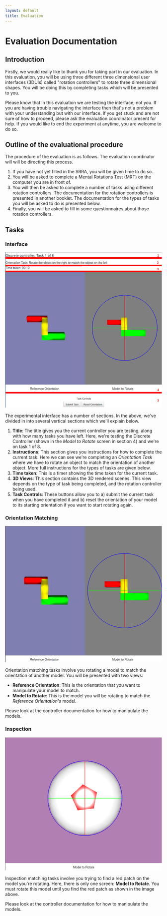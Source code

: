 ```yaml
---
layout: default
title: Evaluation
---
```


# Evaluation Documentation

## Introduction

Firstly, we would really like to thank you for taking part in our evaluation. In this evaluation, you will be using three different three dimensional user interfaces (3DUIs) called "rotation controllers" to rotate three dimensional shapes. You will be doing this by completing tasks which will be presented to you.

Please know that in this evaluation we are testing the interface, not you. If you are having trouble navigating the interface then that's not a problem with your understanding but with our interface. If you get stuck and are not sure of how to proceed, please ask the evaluation coordinator present for help. If you would like to end the experiment at anytime, you are welcome to do so. 

## Outline of the evaluational procedure

The procedure of the evaluation is as follows. The evaluation coordinator will will be directing this process. 

1. If you have not yet filled in the SRRA, you will be given time to do so.
2. You will be asked to complete a Mental Rotations Test (MRT) on the computer you are in front of. 
3. You will then be asked to complete a number of tasks using different rotation controllers. The documentation for the rotation controllers is presented in another booklet. The documentation for the types of tasks you will be asked to do is presented below.
4. Finally, you will be asked to fill in some questionnaires about those rotation controllers.

## Tasks

### Interface

![Experiment Interface](images/interface.png)

The experimental interface has a number of sections. In the above, we've divided in into several vertical sections which we'll explain below.

1. __Title__: The title gives you the current controller you are testing, along with how many tasks you have left. Here, we're testing the Discrete Controller (shown in the _Model to Rotate_ screen in section 4) and we're on task 1 of 8.
2. __Instructions__: This section gives you instructions for how to complete the current task. Here we can see we're completing an _Orientation Task_ where we have to rotate an object to match the orientation of another object. More full instructions for the types of tasks are given below.
3. __Time taken__: This is a timer showing the time taken for the current task. 
4. __3D Views__: This section contains the 3D rendered scenes. This view depends on the type of task being completed, and the rotation controller being used.
5. __Task Controls__: These buttons allow you to a) submit the current task when you have completed it and b) reset the orientation of your model to its starting orientation if you want to start rotating again.

### Orientation Matching

![Orientation Tasks](images/orientation_task.png)

Orientation matching tasks involve you rotating a model to match the orientation of another model. You will be presented with two views:

- __Reference Orientation__: This is the orientation that you want to manipulate your model to match.
- __Model to Rotate__: This is the model you will be rotating to match the _Reference Orientation's_ model.

Please look at the controller documentation for how to manipulate the models.

### Inspection

![Inspection Tasks](images/inspection_task.png)

Inspection matching tasks involve you trying to find a red patch on the model you're rotating. Here, there is only one screen: __Model to Rotate__. You must rotate this model until you find the red patch as shown in the image above.

Please look at the controller documentation for how to manipulate the models.
